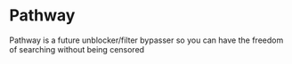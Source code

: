 # Pathway
Pathway is a future unblocker/filter bypasser so you can have the freedom of searching without being censored
